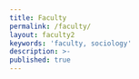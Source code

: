```yaml
---
title: Faculty
permalink: /faculty/
layout: faculty2
keywords: 'faculty, sociology'
description: >-
published: true
---
```

